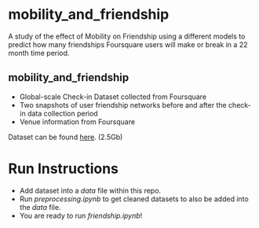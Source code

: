 # mobility_and_friendship

A study of the effect of Mobility on Friendship using a different models to predict how many friendships Foursquare users will make or break in a 22 month time period.

## mobility_and_friendship
* Global-scale Check-in Dataset collected from Foursquare<br>
* Two snapshots of user friendship networks before and after the check-in data collection period<br>
* Venue information from Foursquare<br>

Dataset can be found <a href=https://drive.google.com/file/d/1PNk3zY8NjLcDiAbzjABzY5FiPAFHq6T8/view>here</a>. (2.5Gb)

# Run Instructions
* Add dataset into a *data* file within this repo.
* Run *preprocessing.ipynb* to get cleaned datasets to also be added into the *data* file.
* You are ready to run *friendship.ipynb*!
